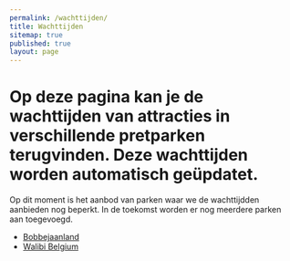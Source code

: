 ```yaml
---
permalink: /wachttijden/
title: Wachttijden
sitemap: true
published: true
layout: page
---
```


<html>
<head>
<script id="Cookiebot" src="https://consent.cookiebot.com/uc.js" data-cbid="c28446f3-a71f-463a-aa45-61d022871281" data-blockingmode="auto" type="text/javascript"></script>

<!-- Google tag (gtag.js) -->
<script async src="https://www.googletagmanager.com/gtag/js?id=G-2VNWEQRXBG"></script>
<script>
  window.dataLayer = window.dataLayer || [];
  function gtag(){dataLayer.push(arguments);}
  gtag('js', new Date());

  gtag('config', 'G-2VNWEQRXBG');
</script>

</head>

<body>
<h1>Op deze pagina kan je de wachttijden van attracties in verschillende pretparken terugvinden. Deze wachttijden worden automatisch ge&uuml;pdatet.</h1>

<p>Op dit moment is het aanbod van parken waar we de wachttijdden aanbieden nog beperkt. In de toekomst worden er nog meerdere parken aan toegevoegd.</p>

<ul>
	<li><a href="https://fury106.github.io/wachttijden/bobbejaanland", target="_blank">Bobbejaanland</a></li>
	<li><a href="https://fury106.github.io/wachttijden/walibi_belgium", target="_blank">Walibi Belgium</a></li>
</ul>

</body>
</html>